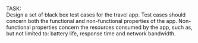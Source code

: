 TASK:  
Design a set of black box test cases for the travel app. Test cases should concern both the functional and non-functional properties of the app. Non-functional properties concern the resources consumed by the app, such as, but not limited to: battery life, response time and network bandwidth.

